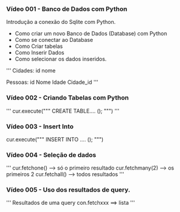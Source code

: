 ### Vídeo 001 - Banco de Dados com Python

Introdução a conexão do Sqlite com Python. 

- Como criar um novo Banco de Dados (Database) com Python
- Como se conectar ao Database
- Como Criar tabelas
- Como Inserir Dados
- Como selecionar os dados inseridos.

'''
Cidades:
id
nome

Pessoas:
id
Nome
Idade
Cidade_id
'''


### Vídeo 002 - Criando Tabelas com Python

'''
cur.execute("""
    CREATE TABLE.... ();
""")
'''


### Vídeo 003 - Insert Into 

cur.execute("""
    INSERT INTO .... ();
""")


### Vídeo 004 - Seleção de dados

'''
cur.fetchone() --> só o primeiro resultado
cur.fetchmany(2) --> os primeiros 2
cur.fetchall() --> todos resultados 
'''

### Vídeo 005 - Uso dos resultados de query.

'''
Resultados de uma query con.fetchxxx ==> lista
'''
